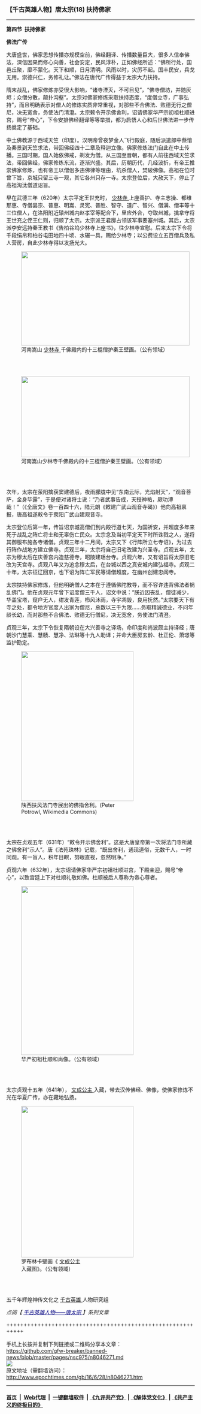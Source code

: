 ### 【千古英雄人物】唐太宗(18) 扶持佛家
------------------------

<p>
 <strong>
  第四节  扶持佛家
 </strong>
</p>
<p>
 <strong>
  佛法广传
 </strong>
</p>
<p>
 大唐盛世，佛家思想传播亦规模空前，佛经翻译、传播数量巨大，很多人信奉佛法，深信因果而修心向善，社会安定，民风淳朴，正如佛经所述：“佛所行处，国邑丘聚，靡不蒙化。天下和顺，日月清明。风雨以时，灾厉不起。国丰民安，兵戈无用。崇德兴仁，务修礼让。”佛法在唐代广传得益于太宗大力扶持。
</p>
<p>
 隋末战乱，佛家修炼亦受很大影响，“诸寺湮灭，不可目见”，“佛寺僧坊，并随灰烬；众僧分散，颠扑沟壑”。太宗对佛家修炼采取扶持态度，“度僧立寺，广事弘持”，而且明确表示对僧人的修炼实质非常重视，对那些不合佛法、败德无行之僧尼，决无宽舍，务使法门清澄。太宗敕令开示佛舍利，诏请佛家华严宗初祖杜顺进宫，赐号“帝心”，下令安排佛经翻译等等举措，都为启悟人心和后世佛法进一步传扬奠定了基础。
</p>
<p>
 中土佛教源于西域天竺（印度）。汉明帝曾夜梦金人飞行殿庭，随后派遣郎中蔡愔及秦景到天竺求法，带回佛经四十二章及释迦立像。佛家修炼法门自此在中土传播。三国时期，国人始依佛戒，剃发为僧。从三国至晋朝，都有人前往西域天竺求法，带回佛经，佛家修炼东流，逐渐兴盛。其后，历朝历代，几经波折，有帝王推崇佛家修炼，也有帝王以僧侣多违佛律等理由，坑杀僧人，焚破佛像。高祖在位时曾下旨，京城只留三寺一观，其它各州只存一寺。太宗登位后，大赦天下，停止了高祖淘汰僧道诏旨。
</p>
<p>
 早在武德三年（620年）太宗平定王世充时，
 <a href="http://www.epochtimes.com/gb/tag/%E5%B0%91%E6%9E%97%E5%AF%BA.html">
  少林寺
 </a>
 上座善护、寺主志操、都维那惠、寺僧昙宗、普惠、明嵩、灵宪、普胜、智守、道广、智兴、僧满、僧丰等十三位僧人，在洛阳附近辕州城内赵孝宰等配合下，里应外合，夺取州城，擒拿守将王世充之侄王仁则，归顺了太宗。太宗派王君廓占领该军事要塞州城。其后，太宗派李安远持秦王教书《告柏谷坞少林寺上座书》，往少林寺宣慰。后来太宗下令将千段绢帛和柏谷屯田地四十顷、水碾一具，赐给少林寺；以公费设立五百僧兵及私人营房，自此少林寺得以发扬光大。
</p>
<figure class="wp-caption aligncenter" id="attachment_8049899" style="width: 450px">
 <a href="http://i.epochtimes.com/assets/uploads/2016/06/1606291822372669.jpg">
  <img alt="" class="wp-image-8049899 size-medium" height="251" src="http://i.epochtimes.com/assets/uploads/2016/06/1606291822372669-450x251.jpg" width="450"/>
 </a>
 <br/><figcaption class="wp-caption-text">
  河南嵩山
  <a href="http://www.epochtimes.com/gb/tag/%E5%B0%91%E6%9E%97%E5%AF%BA.html">
   少林寺
  </a>
  千佛殿内的十三棍僧护秦王壁画。（公有领域）
 </figcaption><br/>
</figure><br/>
<figure class="wp-caption aligncenter" id="attachment_8049904" style="width: 450px">
 <a href="http://i.epochtimes.com/assets/uploads/2016/06/1606291822402669.jpg">
  <img alt="" class="wp-image-8049904 size-medium" height="216" src="http://i.epochtimes.com/assets/uploads/2016/06/1606291822402669-450x216.jpg" width="450"/>
 </a>
 <br/><figcaption class="wp-caption-text">
  河南嵩山少林寺千佛殿内的十三棍僧护秦王壁画。（公有领域）
 </figcaption><br/>
</figure><br/>
<p>
 次年，太宗在荥阳擒获窦建德后，夜雨朦胧中见“东南云际，光焰射天”，“观音菩萨，金身毕露”，于是便对诸将士说：“乃者武事告成，天授神祐，厥功溥哉！”（《全唐文》卷一百四十六，陆元朗《敕建广武山观音寺碣》）他向高祖禀报，唐高祖遂敕令于荥阳广武山建观音寺。
</p>
<p>
 太宗登位后第一年，传旨诏京城高僧们到内殿行道七天，为国祈安，并超度多年来死于战乱之阵亡将士和无辜伤亡民众。太宗念及当初平定天下时所诛戮之人，遂将其御服布施各寺诸僧。贞观三年十二月间，太宗又下《行阵所立七寺诏》，为过去行阵作战地方建立佛寺。贞观三年，太宗将自己旧宅改建为兴圣寺。贞观五年，太宗为穆太后在庆善宫内造慈德寺，昭陵建瑶台寺。贞观六年，又有诏旨将太原旧宅改为天宫寺。贞观八年又为追念穆太后，在台城以西之真安城内建弘福寺。贞观二十年，太宗征辽回京，也下诏为阵亡军民等请僧超度，在幽州创建忠阎寺。
</p>
<p>
 太宗扶持佛家修炼，但他明确僧人之本在于遵循佛陀教导，而不容许违背佛法者祸乱佛门。他在贞观元年曾下诏度僧三千人，诏文中说：“朕近因丧乱，僧徒减少，华盖宝塔，窥户无人，绀发青莲，栉风沐雨，寺宇凋毁，良用抚然。”太宗要天下有寺之处，都令地方官度人出家为僧尼，总数以三千为限……务取精诚德业，不问年龄长幼，而对那些不合佛法、败德无行僧尼，决无宽舍，务使法门清澄。
</p>
<p>
 贞观三年，太宗下令恢复隋朝设在大兴善寺之译场，命印度和尚波颇主持译经；唐朝沙门慧乘、慧赜、慧净、法琳等十九人助译；并命大臣房玄龄、杜正伦、萧璟等监护勘定。
</p>
<figure class="wp-caption aligncenter" id="attachment_8049922" style="width: 300px">
 <a href="http://i.epochtimes.com/assets/uploads/2016/06/1606291838442669.jpg">
  <img alt="" class="wp-image-8049922 size-small" height="400" src="http://i.epochtimes.com/assets/uploads/2016/06/1606291838442669-300x400.jpg" width="300"/>
 </a>
 <br/><figcaption class="wp-caption-text">
  陕西扶风法门寺展出的佛指舍利。(Peter Potrowl, Wikimedia Commons)
 </figcaption><br/>
</figure><br/>
<p>
 太宗在贞观五年（631年）“敕令开示佛舍利”。这是大唐皇帝第一次将法门寺所藏之佛舍利“示人”。唐《法苑珠林》记载，“既出舍利，通现道俗，无数千人，一时同观。有一盲人，积年目瞑，努眼直视，忽然明净。”
</p>
<p>
 贞观六年（632年），太宗诏请佛家华严宗初祖杜顺进宫，下殿亲迎，赐号“帝心”，以致宫廷上下对杜顺礼敬如佛。杜顺被后人尊称为帝心尊者。
</p>
<figure class="wp-caption aligncenter" id="attachment_8049872" style="width: 300px">
 <a href="http://i.epochtimes.com/assets/uploads/2016/06/1606291754172669.jpg">
  <img alt="" class="wp-image-8049872 size-small" height="451" src="http://i.epochtimes.com/assets/uploads/2016/06/1606291754172669-300x451.jpg" width="300"/>
 </a>
 <br/><figcaption class="wp-caption-text">
  华严初祖杜顺和尚像。（公有领域）
 </figcaption><br/>
</figure><br/>
<p>
 太宗贞观十五年（641年），
 <a href="http://www.epochtimes.com/gb/tag/%E6%96%87%E6%88%90%E5%85%AC%E4%B8%BB.html">
  文成公主
 </a>
 入藏，带去汉传佛经、佛像，使佛家修炼不光在华夏广传，亦在藏地弘扬。
</p>
<figure class="wp-caption aligncenter" id="attachment_8049915" style="width: 300px">
 <a href="http://i.epochtimes.com/assets/uploads/2016/06/1606291833422669.jpg">
  <img alt="" class="wp-image-8049915 size-small" height="404" src="http://i.epochtimes.com/assets/uploads/2016/06/1606291833422669-300x404.jpg" width="300"/>
 </a>
 <br/><figcaption class="wp-caption-text">
  罗布林卡壁画《
  <a href="http://www.epochtimes.com/gb/tag/%E6%96%87%E6%88%90%E5%85%AC%E4%B8%BB.html">
   文成公主
  </a>
  入藏图》。（公有领域）
 </figcaption><br/>
</figure><br/>
<p>
 五千年辉煌神传文化之
 <a href="http://www.epochtimes.com/gb/tag/%E5%8D%83%E5%8F%A4%E8%8B%B1%E9%9B%84.html">
  千古英雄
 </a>
 人物研究组
</p>
<p>
 <em>
  点阅【
  <span style="color: #000080;">
   <a href="https://www.epochtimes.com/gb/nf1140678.htm" rel="noopener noreferrer" style="color: #000080;" target="_blank">
    千古英雄人物——唐太宗
   </a>
  </span>
  】系列文章
 </em>
</p>

+++++++++++++++++++++++++++++++++++++++++++++++++++++++++++<br/><br/>
手机上长按并复制下列链接或二维码分享本文章：<br/>
https://github.com/gfw-breaker/banned-news/blob/master/pages/nsc975/n8046271.md <br/>
<a href='https://github.com/gfw-breaker/banned-news/blob/master/pages/nsc975/n8046271.md'><img src='https://github.com/gfw-breaker/banned-news/blob/master/pages/nsc975/n8046271.md.png'/></a> <br/>
原文地址（需翻墙访问）：http://www.epochtimes.com/gb/16/6/28/n8046271.htm


------------------------
#### [首页](https://github.com/gfw-breaker/banned-news/blob/master/README.md) &nbsp;|&nbsp; [Web代理](https://github.com/labour-camp/helloworld) &nbsp;|&nbsp; [一键翻墙软件](https://github.com/gfw-breaker/nogfw/blob/master/README.md) &nbsp;| [《九评共产党》](https://github.com/gfw-breaker/9ping.md/blob/master/README.md#九评之一评共产党是什么) | [《解体党文化》](https://github.com/gfw-breaker/jtdwh.md/blob/master/README.md) | [《共产主义的终极目的》](https://github.com/gfw-breaker/gczydzjmd.md/blob/master/README.md)

